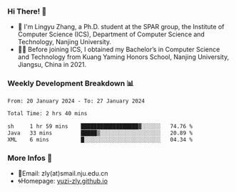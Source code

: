 ### Hi There! 👋 
- 🐳 I'm Lingyu Zhang, a Ph.D. student at the SPAR group, the Institute of Computer Science (ICS), Department of Computer Science and Technology, Nanjing University.
- 🧑‍🎓 Before joining ICS, I obtained my Bachelor’s in Computer Science and Technology from Kuang Yaming Honors School, Nanjing University, Jiangsu, China in 2021.

### Weekly Development Breakdown :bar_chart:

<!--START_SECTION:waka-->

```txt
From: 20 January 2024 - To: 27 January 2024

Total Time: 2 hrs 40 mins

sh     1 hr 59 mins    ██████████████████▓░░░░░░   74.76 %
Java   33 mins         █████▒░░░░░░░░░░░░░░░░░░░   20.89 %
XML    6 mins          █░░░░░░░░░░░░░░░░░░░░░░░░   04.34 %
```

<!--END_SECTION:waka-->

<!--
### Github Contributions :octocat:

![](https://raw.githubusercontent.com/yuzi-zly/yuzi-zly/output/github-contribution-grid-snake.svg)              
-->

### More Infos 📖

- 📧Email: zly(at)smail.nju.edu.cn
- 🌀Homepage: [yuzi-zly.github.io](https://yuzi-zly.github.io/)
